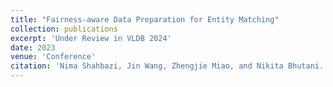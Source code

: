 ```yaml
---
title: "Fairness-aware Data Preparation for Entity Matching"
collection: publications
excerpt: 'Under Review in VLDB 2024'
date: 2023
venue: 'Conference'
citation: 'Nima Shahbazi, Jin Wang, Zhengjie Miao, and Nikita Bhutani. Fairness-aware Data Preparation for Entity Matching. Under review in VLDB 2024'
---
```

